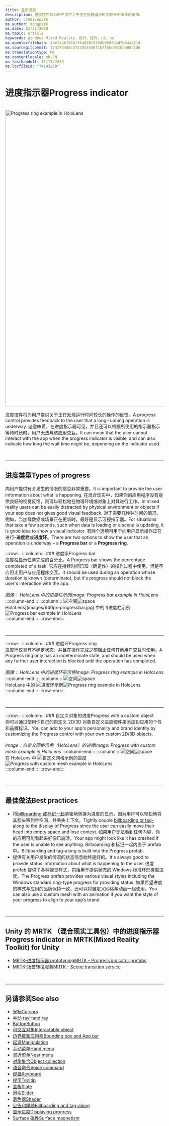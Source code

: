```yaml
---
title: 显示进度
description: 进度控件将为用户提供关于正在处理运行时间较长的操作的反馈。
author: cre8ivepark
ms.author: dongpark
ms.date: 03/21/2018
ms.topic: article
keywords: Windows Mixed Reality，设计，控件，ui，ux
ms.openlocfilehash: 4befaa6f55bff6a820c976db969fdad7b64a2214
ms.sourcegitcommit: 17427d4d8c3723d53540f1b7f5bc061bba08c1d6
ms.translationtype: MT
ms.contentlocale: zh-CN
ms.lasthandoff: 11/17/2019
ms.locfileid: "74143250"
---
```

# <a name="progress-indicator"></a><span data-ttu-id="f6cfc-104">进度指示器</span><span class="sxs-lookup"><span data-stu-id="f6cfc-104">Progress indicator</span></span>

<br>

<img src="images/UX/MRTK_ProgressIndicator.gif" alt="Progress ring example in HoloLens" width="940px">

<span data-ttu-id="f6cfc-105">进度控件将为用户提供关于正在处理运行时间较长的操作的反馈。</span><span class="sxs-lookup"><span data-stu-id="f6cfc-105">A progress control provides feedback to the user that a long-running operation is underway.</span></span> <span data-ttu-id="f6cfc-106">这意味着，在进度指示器可见，并且还可以根据所使用的指示器指示等待时长时，用户无法与该应用交互。</span><span class="sxs-lookup"><span data-stu-id="f6cfc-106">It can mean that the user cannot interact with the app when the progress indicator is visible, and can also indicate how long the wait time might be, depending on the indicator used.</span></span>

<br>

---

## <a name="types-of-progress"></a><span data-ttu-id="f6cfc-107">进度类型</span><span class="sxs-lookup"><span data-stu-id="f6cfc-107">Types of progress</span></span>

<span data-ttu-id="f6cfc-108">向用户提供有关发生的情况的信息非常重要。</span><span class="sxs-lookup"><span data-stu-id="f6cfc-108">It is important to provide the user information about what is happening.</span></span> <span data-ttu-id="f6cfc-109">在混合现实中，如果你的应用程序没有提供良好的视觉反馈，则可以轻松地在物理环境或对象上对其进行工作。</span><span class="sxs-lookup"><span data-stu-id="f6cfc-109">In mixed reality users can be easily distracted by physical environment or objects if your app does not gives good visual feedback.</span></span> <span data-ttu-id="f6cfc-110">对于需要几秒钟时间的情况，例如，当加载数据或场景正在更新时，最好是显示可视指示器。</span><span class="sxs-lookup"><span data-stu-id="f6cfc-110">For situations that take a few seconds, such when data is loading or a scene is updating, it is good idea to show a visual indicator.</span></span> <span data-ttu-id="f6cfc-111">有两个选项可用于向用户显示操作正在进行–**进度栏**或**进度环**。</span><span class="sxs-lookup"><span data-stu-id="f6cfc-111">There are two options to show the user that an operation is underway – a **Progress bar** or a **Progress ring**.</span></span>

:::row:::
    :::column:::
        ### <a name="progress-barbr"></a><span data-ttu-id="f6cfc-112">进度条</span><span class="sxs-lookup"><span data-stu-id="f6cfc-112">Progress bar</span></span><br>
        <span data-ttu-id="f6cfc-113">进度栏显示任务完成的百分比。</span><span class="sxs-lookup"><span data-stu-id="f6cfc-113">A Progress bar shows the percentage completed of a task.</span></span> <span data-ttu-id="f6cfc-114">它应在持续时间已知（确定性）的操作过程中使用，但是不应阻止用户与应用程序交互。</span><span class="sxs-lookup"><span data-stu-id="f6cfc-114">It should be used during an operation whose duration is known (determinate), but it's progress should not block the user's interaction with the app.</span></span><br>
        <br>
        <span data-ttu-id="f6cfc-115">*图像： HoloLens 中的进度栏示例*</span><span class="sxs-lookup"><span data-stu-id="f6cfc-115">*Image: Progress bar example in HoloLens*</span></span>
    :::column-end:::
        :::column:::
        <span data-ttu-id="f6cfc-116">![空间](images/spacer-20x582.png)</span><span class="sxs-lookup"><span data-stu-id="f6cfc-116">![space](images/spacer-20x582.png)</span></span><br>
       <span data-ttu-id="f6cfc-117">HoloLens](images/640px-progressbar.jpg) 中的 ![进度栏示例</span><span class="sxs-lookup"><span data-stu-id="f6cfc-117">![Progress bar example in HoloLens](images/640px-progressbar.jpg)</span></span><br>
    :::column-end:::
:::row-end:::

<br>

---

:::row:::
    :::column:::
        ### <a name="progress-ringbr"></a><span data-ttu-id="f6cfc-118">进度环</span><span class="sxs-lookup"><span data-stu-id="f6cfc-118">Progress ring</span></span><br>
        <span data-ttu-id="f6cfc-119">进度环仅具有不确定状态，并且在操作完成之前阻止任何其他用户交互时使用。</span><span class="sxs-lookup"><span data-stu-id="f6cfc-119">A Progress ring only has an indeterminate state, and should be used when any further user interaction is blocked until the operation has completed.</span></span><br>
        <br>
        <span data-ttu-id="f6cfc-120">*图像： HoloLens 中的进度环形示例*</span><span class="sxs-lookup"><span data-stu-id="f6cfc-120">*Image: Progress ring example in HoloLens*</span></span>
    :::column-end:::
        :::column:::
        <span data-ttu-id="f6cfc-121">![空间](images/spacer-20x582.png)</span><span class="sxs-lookup"><span data-stu-id="f6cfc-121">![space](images/spacer-20x582.png)</span></span><br>
       <span data-ttu-id="f6cfc-122">HoloLens 中的 ![进度环示例](images/640px-progressring.jpg)</span><span class="sxs-lookup"><span data-stu-id="f6cfc-122">![Progress ring example in HoloLens](images/640px-progressring.jpg)</span></span><br>
    :::column-end:::
:::row-end:::

<br>

---

:::row:::
    :::column:::
        ### <a name="progress-with-a-custom-objectbr"></a><span data-ttu-id="f6cfc-123">自定义对象的进度</span><span class="sxs-lookup"><span data-stu-id="f6cfc-123">Progress with a custom object</span></span><br>
        <span data-ttu-id="f6cfc-124">你可以通过使用你自己的自定义 2D/3D 对象自定义进度控件来添加到应用的个性和品牌标识。</span><span class="sxs-lookup"><span data-stu-id="f6cfc-124">You can add to your app's personality and brand identity by customizing the Progress control with your own custom 2D/3D objects.</span></span><br>
        <br>
        <span data-ttu-id="f6cfc-125">*Image：自定义网格示例（HoloLens）的进度*</span><span class="sxs-lookup"><span data-stu-id="f6cfc-125">*Image: Progress with custom mesh example in HoloLens*</span></span>
    :::column-end:::
        :::column:::
        <span data-ttu-id="f6cfc-126">![空间](images/spacer-20x582.png)</span><span class="sxs-lookup"><span data-stu-id="f6cfc-126">![space](images/spacer-20x582.png)</span></span><br>
       <span data-ttu-id="f6cfc-127">在 HoloLens 中 ![自定义网格示例的进度](images/640px-progresscustom.jpg)</span><span class="sxs-lookup"><span data-stu-id="f6cfc-127">![Progress with custom mesh example in HoloLens](images/640px-progresscustom.jpg)</span></span><br>
    :::column-end:::
:::row-end:::

<br>

---

## <a name="best-practices"></a><span data-ttu-id="f6cfc-128">最佳做法</span><span class="sxs-lookup"><span data-stu-id="f6cfc-128">Best practices</span></span>
* <span data-ttu-id="f6cfc-129">将[billboarding 或标记一起](billboarding-and-tag-along.md)紧密地转换为进度的显示，因为用户可以轻松地将其标头移到空空间，并丢失上下文。</span><span class="sxs-lookup"><span data-stu-id="f6cfc-129">Tightly couple [billboarding or tag-along](billboarding-and-tag-along.md) to the display of Progress since the user can easily move their head into empty space and lose context.</span></span> <span data-ttu-id="f6cfc-130">如果用户无法看到任何内容，你的应用可能看起来好像已崩溃。</span><span class="sxs-lookup"><span data-stu-id="f6cfc-130">Your app might look like it has crashed if the user is unable to see anything.</span></span> <span data-ttu-id="f6cfc-131">Billboarding 和标记一起内置于 prefab 中。</span><span class="sxs-lookup"><span data-stu-id="f6cfc-131">Billboarding and tag-along is built into the Progress prefab.</span></span>
* <span data-ttu-id="f6cfc-132">提供有关用户发生的情况的状态信息始终是好的。</span><span class="sxs-lookup"><span data-stu-id="f6cfc-132">It's always good to provide status information about what is happening to the user.</span></span> <span data-ttu-id="f6cfc-133">进度 prefab 提供了各种视觉样式，包括用于提供状态的 Windows 标准环形类型进度。</span><span class="sxs-lookup"><span data-stu-id="f6cfc-133">The Progress prefab provides various visual styles including the Windows standard ring-type progress for providing status.</span></span> <span data-ttu-id="f6cfc-134">如果希望进度的样式与应用的品牌保持一致，还可以将自定义网格与动画一起使用。</span><span class="sxs-lookup"><span data-stu-id="f6cfc-134">You can also use a custom mesh with an animation if you want the style of your progress to align to your app’s brand.</span></span>

<br>

---

## <a name="progress-indicator-in-mrtkmixed-reality-toolkit-for-unity"></a><span data-ttu-id="f6cfc-135">Unity 的 MRTK （混合现实工具包）中的进度指示器</span><span class="sxs-lookup"><span data-stu-id="f6cfc-135">Progress indicator in MRTK(Mixed Reality Toolkit) for Unity</span></span>

* [<span data-ttu-id="f6cfc-136">MRTK-进度指示器 prototyping</span><span class="sxs-lookup"><span data-stu-id="f6cfc-136">MRTK - Progress indicator prefabs</span></span>](https://github.com/microsoft/MixedRealityToolkit-Unity/tree/mrtk_release/Assets/MixedRealityToolkit.SDK/Features/UX/Prefabs/ProgressIndicators)
* [<span data-ttu-id="f6cfc-137">MRTK-场景转换服务</span><span class="sxs-lookup"><span data-stu-id="f6cfc-137">MRTK - Scene transition service</span></span>](https://microsoft.github.io/MixedRealityToolkit-Unity/Documentation/Extensions/SceneTransitionService/SceneTransitionServiceOverview.html)


<br>

---

## <a name="see-also"></a><span data-ttu-id="f6cfc-138">另请参阅</span><span class="sxs-lookup"><span data-stu-id="f6cfc-138">See also</span></span>

* [<span data-ttu-id="f6cfc-139">光标</span><span class="sxs-lookup"><span data-stu-id="f6cfc-139">Cursors</span></span>](cursors.md)
* [<span data-ttu-id="f6cfc-140">手动 ray</span><span class="sxs-lookup"><span data-stu-id="f6cfc-140">Hand ray</span></span>](point-and-commit.md)
* [<span data-ttu-id="f6cfc-141">Button</span><span class="sxs-lookup"><span data-stu-id="f6cfc-141">Button</span></span>](button.md)
* [<span data-ttu-id="f6cfc-142">可交互对象</span><span class="sxs-lookup"><span data-stu-id="f6cfc-142">Interactable object</span></span>](interactable-object.md)
* [<span data-ttu-id="f6cfc-143">边界框和应用栏</span><span class="sxs-lookup"><span data-stu-id="f6cfc-143">Bounding box and App bar</span></span>](app-bar-and-bounding-box.md)
* [<span data-ttu-id="f6cfc-144">起源</span><span class="sxs-lookup"><span data-stu-id="f6cfc-144">Manipulation</span></span>](direct-manipulation.md)
* [<span data-ttu-id="f6cfc-145">手动菜单</span><span class="sxs-lookup"><span data-stu-id="f6cfc-145">Hand menu</span></span>](hand-menu.md)
* [<span data-ttu-id="f6cfc-146">邻近菜单</span><span class="sxs-lookup"><span data-stu-id="f6cfc-146">Near menu</span></span>](near-menu.md)
* [<span data-ttu-id="f6cfc-147">对象集合</span><span class="sxs-lookup"><span data-stu-id="f6cfc-147">Object collection</span></span>](object-collection.md)
* [<span data-ttu-id="f6cfc-148">语音命令</span><span class="sxs-lookup"><span data-stu-id="f6cfc-148">Voice command</span></span>](voice-input.md)
* [<span data-ttu-id="f6cfc-149">键盘</span><span class="sxs-lookup"><span data-stu-id="f6cfc-149">Keyboard</span></span>](keyboard.md)
* [<span data-ttu-id="f6cfc-150">提示</span><span class="sxs-lookup"><span data-stu-id="f6cfc-150">Tooltip</span></span>](tooltip.md)
* [<span data-ttu-id="f6cfc-151">盖板</span><span class="sxs-lookup"><span data-stu-id="f6cfc-151">Slate</span></span>](slate.md)
* [<span data-ttu-id="f6cfc-152">滑块</span><span class="sxs-lookup"><span data-stu-id="f6cfc-152">Slider</span></span>](slider.md)
* [<span data-ttu-id="f6cfc-153">着色器</span><span class="sxs-lookup"><span data-stu-id="f6cfc-153">Shader</span></span>](shader.md)
* [<span data-ttu-id="f6cfc-154">公告和尾随</span><span class="sxs-lookup"><span data-stu-id="f6cfc-154">Billboarding and tag-along</span></span>](billboarding-and-tag-along.md)
* [<span data-ttu-id="f6cfc-155">显示进度</span><span class="sxs-lookup"><span data-stu-id="f6cfc-155">Displaying progress</span></span>](progress.md)
* [<span data-ttu-id="f6cfc-156">Surface 磁性</span><span class="sxs-lookup"><span data-stu-id="f6cfc-156">Surface magnetism</span></span>](surface-magnetism.md)
